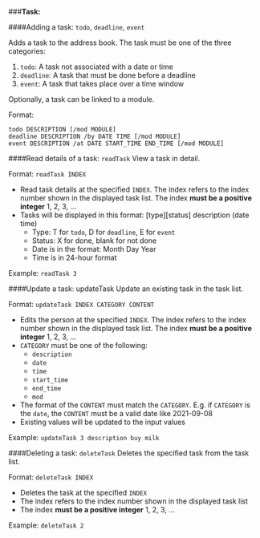 ###**Task:**

####Adding a task: `todo`, `deadline`, `event`

Adds a task to the address book. The task must be one of the three categories:

1. `todo`: A task not associated with a date or time
2. `deadline`: A task that must be done before a deadline
3. `event`: A task that takes place over a time window

Optionally, a task can be linked to a module.

Format:

    todo DESCRIPTION [/mod MODULE]
    deadline DESCRIPTION /by DATE TIME [/mod MODULE]
    event DESCRIPTION /at DATE START_TIME END_TIME [/mod MODULE]

####Read details of a task: `readTask`
View a task in detail.

Format: `readTask INDEX`
- Read task details at the specified `INDEX`. The index refers to the index number shown in the displayed task list. The index **must be a positive integer** 1, 2, 3, ...
- Tasks will be displayed in this format: [type][status] description (date time)
    - Type: T for `todo`, D for `deadline`, E for `event`
    - Status: X for done, blank for not done
    - Date is in the format: Month Day Year
    - Time is in 24-hour format

Example: `readTask 3`

####Update a task: updateTask
Update an existing task in the task list.

Format: `updateTask INDEX CATEGORY CONTENT`
- Edits the person at the specified `INDEX`. The index refers to the index number shown in the displayed task list. The index **must be a positive integer** 1, 2, 3, ...
- `CATEGORY` must be one of the following:
    - `description`
    - `date`
    - `time`
    - `start_time`
    - `end_time`
    - `mod`
- The format of the `CONTENT` must match the `CATEGORY`. E.g. if `CATEGORY` is the `date`, the `CONTENT` must be a valid date like 2021-09-08
- Existing values will be updated to the input values

Example: `updateTask 3 description buy milk`

####Deleting a task: `deleteTask`
Deletes the specified task from the task list.

Format: `deleteTask INDEX`
- Deletes the task at the specified `INDEX`
- The index refers to the index number shown in the displayed task list
- The index **must be a positive integer** 1, 2, 3, ...

Example: `deleteTask 2`
